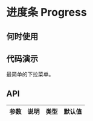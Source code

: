 # 进度条 Progress

## 何时使用


## 代码演示
<div class="grid-x grid-margin-x">
  <div class="medium-6 large-6 cell">
    <nt-example>
      <nt-example-showcase>
        <demo-progress-basic></demo-progress-basic>
      </nt-example-showcase>
      <nt-example-legend title="基本">最简单的下拉菜单。</nt-example-legend>
      <nt-example-code [code]="basicCode"></nt-example-code>
    </nt-example>
  </div>
  <!-- <div class="medium-6 large-6 cell">
    <nt-example>
      <nt-example-showcase>
        <demo-progress-circle></demo-progress-circle>
      </nt-example-showcase>
      <nt-example-legend title="circle">最简单的下拉菜单。</nt-example-legend>
      <nt-example-code [code]="circleCode"></nt-example-code>
    </nt-example>
  </div> -->
</div>

## API

| 参数 | 说明 | 类型 | 默认值 |
| --- | --- | --- | --- |


